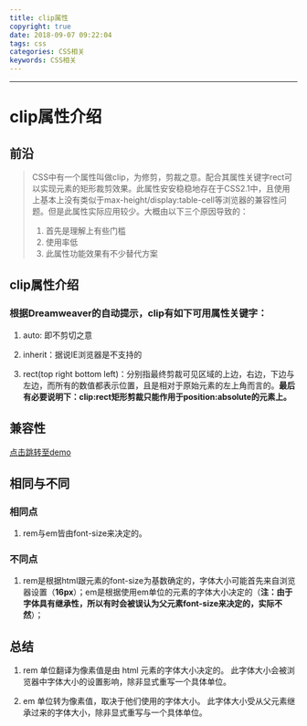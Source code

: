 ```yaml
---
title: clip属性
copyright: true
date: 2018-09-07 09:22:04
tags: css
categories: CSS相关
keywords: CSS相关
---
```

----

# clip属性介绍

## 前沿

> CSS中有一个属性叫做clip，为修剪，剪裁之意。配合其属性关键字rect可以实现元素的矩形裁剪效果。此属性安安稳稳地存在于CSS2.1中，且使用上基本上没有类似于max-height/display:table-cell等浏览器的兼容性问题。但是此属性实际应用较少。大概由以下三个原因导致的：
>1. 首先是理解上有些门槛
>2. 使用率低
>3. 此属性功能效果有不少替代方案

<!--more-->
## clip属性介绍

### 根据Dreamweaver的自动提示，clip有如下可用属性关键字：

1. auto: 即不剪切之意

2. inherit：据说IE浏览器是不支持的

3. rect(top right bottom left)：分别指最终剪裁可见区域的上边，右边，下边与左边，而所有的数值都表示位置，且是相对于原始元素的左上角而言的。**最后有必要说明下：clip:rect矩形剪裁只能作用于position:absolute的元素上。**

## 兼容性

[点击跳转至demo](/assets/example/clip.html)

## 相同与不同

### 相同点

1. rem与em皆由font-size来决定的。

### 不同点

1. rem是根据html跟元素的font-size为基数确定的，字体大小可能首先来自浏览器设置（**16px**）；em是根据使用em单位的元素的字体大小决定的（**注：由于字体具有继承性，所以有时会被误认为父元素font-size来决定的，实际不然**）；

## 总结

1. rem 单位翻译为像素值是由 html 元素的字体大小决定的。 此字体大小会被浏览器中字体大小的设置影响，除非显式重写一个具体单位。

2. em 单位转为像素值，取决于他们使用的字体大小。 此字体大小受从父元素继承过来的字体大小，除非显式重写与一个具体单位。